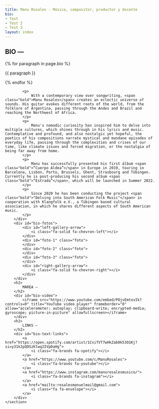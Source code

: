 ```yaml
---
title: Manu Rosales - Músico, compositor, productor y docente
bio:
- Test
- Test 2
- Test 3
layout: index
---
```


<main>
    <section id="bio">
        <h2>
            BIO —
        </h2>
        <div id="bio-text">
            {% for paragraph in page.bio %}
  <p>{{ paragraph }}</p>
{% endfor %}

            <p>
                With a contemporary view over songwriting, <span class="bold">Manu Rosales</span> creates an eclectic universe of sounds. His guitar evokes different roots of the world, from the folklore of Argentina, passing through the Andes and Brazil and reaching the Northwest of Africa.
            </p>
            <p>
                Manu's nomadic curiosity has inspired him to delve into multiple cultures, which shines through in his lyrics and music. Contemplative and profound, and also nostalgic yet hopeful, the poetics of his compositions narrate mystical and mundane episodes of everyday life, passing through the complexities and crises of our time, like climate issues and forced migration, or the nostalgia of being far away from home.
            </p>
            <p>
                Manu has successfully presented his first álbum <span class="bold">“Cuerpo Aldea”</span> in Europe in 2019, touring in Barcelona, Lisbon, Porto, Brussels, Ghent, Strasbourg and Tübingen. Currently he is post-producing his second album <span class="bold">“Estrada”</span>, which will be launched in Summer 2022.
            </p>
            <p>
                Since 2020 he has been conducting the project <span class="bold">"Delving into South American Folk Music"</span> in cooperation with Klangfolk e.V., a Tübingen based cultural associacion, in which he shares different aspects of South American music.
            </p>
        </div>
        <div id="bio-fotos">
            <div id="left-gallery-arrow">
                <i class="fa-solid fa-chevron-left"></i>
            </div>
            <div id="foto-1" class="foto">
            </div>
            <div id="foto-2" class="foto">
            </div>
            <div id="foto-3" class="foto">
            </div>
            <div id="right-gallery-arrow">
                <i class="fa-solid fa-chevron-right"></i>
            </div>
        </div>
        <h2>
            MAREA —
        </h2>
        <div id="bio-video">
            <iframe src="https://www.youtube.com/embed/POjvEmtovIk?controls=0" title="YouTube video player" frameborder="0" allow="accelerometer; autoplay; clipboard-write; encrypted-media; gyroscope; picture-in-picture" allowfullscreen></iframe>
        </div>
        <h2>
            LINKS —
        </h2>
        <div id="bio-text-links">
            <a href="https://open.spotify.com/artist/1CviTVT7wHkZab0k53O1Kj?si=y31kJpQOSzKlwq2IVpDaHg">
                <i class="fa-brands fa-spotify"></i>
            </a>
            <a href="https://www.youtube.com/c/ManuRosales">
                <i class="fa-brands fa-youtube"></i>
            </a>
            <a href="https://www.instagram.com/manurosalesmusico/">
                <i class="fa-brands fa-instagram"></i>
            </a>
            <a href="mailto:rosalesmanuelmail@gmail.com">
                <i class="fa fa-envelope"></i>
            </a>
        </div>
    </section>
</main>
